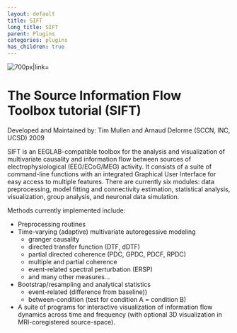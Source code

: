 ```yaml
---
layout: default
title: SIFT
long_title: SIFT
parent: Plugins
categories: plugins
has_children: true
---
```


![700px\|link=](https://github.com/sccn/SIFT/assets/1872705/1abc1d2d-36bb-4cfb-9328-b57a96044f55)

# The Source Information Flow Toolbox tutorial (SIFT)

Developed and Maintained by: Tim Mullen and Arnaud Delorme (SCCN, INC, UCSD) 2009

SIFT is an EEGLAB-compatible toolbox for the analysis and visualization of
multivariate causality and information flow between sources of
electrophysiological (EEG/ECoG/MEG) activity. It consists of a suite of
command-line functions with an integrated Graphical User Interface for
easy access to multiple features. There are currently six modules: data
preprocessing, model fitting and connectivity estimation, statistical
analysis, visualization, group analysis, and neuronal data simulation.

Methods currently implemented include:

-   Preprocessing routines
-   Time-varying (adaptive) multivariate autoregessive modeling
    -   granger causality
    -   directed transfer function (DTF, dDTF)
    -   partial directed coherence (PDC, GPDC, PDCF, RPDC)
    -   multiple and partial coherence
    -   event-related spectral perturbation (ERSP)
    -   and many other measures...
-   Bootstrap/resampling and analytical statistics
    -   event-related (difference from baseline))
    -   between-condition (test for condition A = condition B)
-   A suite of programs for interactive visualization of information
    flow dynamics across time and frequency (with optional 3D
    visualization in MRI-coregistered source-space).
